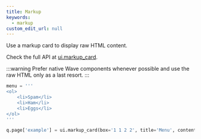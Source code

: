 ```yaml
---
title: Markup
keywords:
  - markup
custom_edit_url: null
---
```


Use a markup card to display raw HTML content.

Check the full API at [ui.markup_card](/docs/api/ui#markup_card).

:::warning
Prefer native Wave components whenever possible and use the raw HTML only as a last resort.
:::

```py
menu = '''
<ol>
    <li>Spam</li>
    <li>Ham</li>
    <li>Eggs</li>
</ol>
'''

q.page['example'] = ui.markup_card(box='1 1 2 2', title='Menu', content=menu)
```
